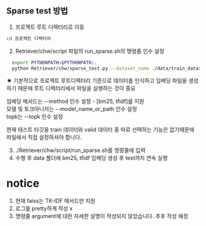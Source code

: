 

## Sparse test 방법

1. 프로젝트 루트 디렉터리로 이동
  ```sh
  cd 프로젝트 디렉터리
  ```
2. Retriever/chw/script 파일의 run_sparse.sh의 명령줄 인수 설정
  ```sh
    export PYTHONPATH=$PYTHONPATH:.
    python Retriever/chw/sparse_test.py --dataset_name ./data/train_dataset --data_path ./data --context_path wikipedia_documents.json --model_name_or_path klue/bert-base --method bm25 --topk 10
  ```
  
  ★ 기본적으로 프로젝트 루트디렉터리 기준으로 데이터를 인식하고 임베딩 파일을 생성하기 때문에 루트 디렉터리에서 파일을 실행하는 것이 중요

  임베딩 메서드는 --method 인수 설정 - [bm25, tfidf]를 지원<br>
  모델 및 토크아니저는 --model_name_or_path 인수 설정<br>
  topk는 --topk 인수 설정 <br>

  현재 테스트 타깃을 train 데이터와 valid 데이터 중 따로 선택하는 기능은 없기때문에 파일에서 직접 설정하셔야 합니다. 

3. ./Retriever/chw/script/run_sparse.sh를 명령줄에 입력
4. 수행 후 data 폴더에 bm25, tfidf 임베딩 생성 후 test까지 연속 실행



# notice
  
1. 현재 faiss는 TK-IDF 메서드만 지원
2. 로그를 pretty하게 작성 x
3. 명령줄 argument에 대한 자세한 설명이 작성되지 않았습니다. 추후 작성 예정
